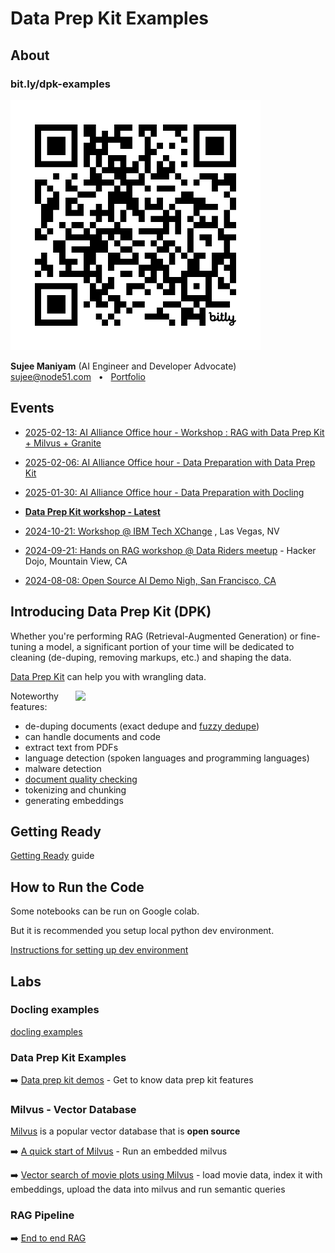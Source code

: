 # Data Prep Kit Examples

## About

### bit.ly/dpk-examples

<img src="media/qr1-bit.ly-dpk-examples.png" width="400px">

**Sujee Maniyam** (AI Engineer and Developer Advocate)<br>
sujee@node51.com  &nbsp; •  &nbsp; [Portfolio](https://sujee.dev/)



## Events

- [2025-02-13: AI Alliance Office hour - Workshop : RAG with Data Prep Kit + Milvus + Granite](events/2025-02-13__AI-alliance-office-hour-RAG-workshop.md)

- [2025-02-06: AI Alliance Office hour - Data Preparation with Data Prep Kit](events/2025-02-06__AI-alliance-office-hour-data-prep-kit.md)

- [2025-01-30: AI Alliance Office hour - Data Preparation with Docling](events/2025-01-30__AI-alliance-office-hour-docling.md)

- **[Data Prep Kit workshop - Latest](events/data-prep-kit-workshop.md)**

- [2024-10-21: Workshop @ IBM Tech XChange](events/2024-10-21__IBM-tech-xchange-workshop.md) , Las Vegas, NV

- [2024-09-21: Hands on RAG workshop @ Data Riders meetup](events/2024-09-21__RAG-workshop-data-riders.md) - Hacker Dojo, Mountain View, CA

- [2024-08-08: Open Source AI Demo Nigh, San Francisco, CA](events/2024-08-08__open-source-ai-demo-night.md)



## Introducing Data Prep Kit (DPK)

Whether you're performing RAG (Retrieval-Augmented Generation) or fine-tuning a model, a significant portion of your time will be dedicated to cleaning (de-duping, removing markups, etc.) and shaping the data.

[Data Prep Kit](https://github.com/IBM/data-prep-kit) can help you with wrangling data.  

<a href="media/data-prep-kit-3.png"><img src="media/data-prep-kit-3.png" style="float:right;" width="400px;"></a>

Noteworthy  features:

- de-duping documents (exact dedupe and [fuzzy dedupe](https://github.com/IBM/data-prep-kit/tree/dev/transforms/universal/fdedup/ray#readme))
- can handle documents and code
- extract text from PDFs
- language detection (spoken languages and programming languages)
- malware detection
- [document quality checking](https://github.com/IBM/data-prep-kit/blob/dev/transforms/language/doc_quality/python/README.md)
- tokenizing and chunking
- generating embeddings



## Getting Ready

[Getting Ready](getting-ready.md) guide

## How to Run the Code

Some notebooks can be run on Google colab.

But it is recommended you setup local python dev environment.

[Instructions for setting up dev environment](setup-python-dev-env.md)

## Labs

### Docling examples

[docling examples](docling/)

### Data Prep Kit Examples

➡️ [Data prep kit demos](./dpk-intro/README.md) - Get to know data prep kit features



### Milvus - Vector Database

[Milvus](https://milvus.io/) is a popular vector database that is **open source**

➡️ [A quick start of Milvus](milvus/milvus_1_quick_start.ipynb) - Run an embedded milvus 

➡️ [Vector search of movie plots using Milvus](milvus/milvus_2_movie_search.ipynb) - load movie data, index it with embeddings, upload the data into milvus and run semantic queries

### RAG Pipeline

➡️ [End to end RAG](rag/README.md) 

